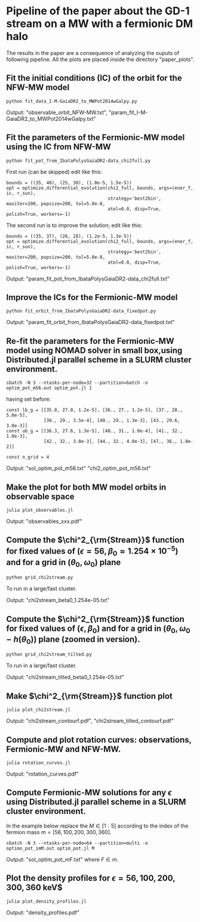 # Pipeline of the paper about the GD-1 stream on a MW with a fermionic DM halo

The results in the paper are a consequence of analyzing the ouputs of following pipeline.
All the plots are placed inside the directory "paper_plots".

## Fit the initial conditions (IC) of the orbit for the NFW-MW model
```
python fit_data_I-M-GaiaDR2_to_MWPot2014wGalpy.py
```

Output: "observable_orbit_NFW-MW.txt", "param_fit_I-M-GaiaDR2_to_MWPot2014wGalpy.txt"

## Fit the parameters of the Fermionic-MW model using the IC from NFW-MW
```
python fit_pot_from_IbataPolysGaiaDR2-data_chi2full.py
```

First run (can be skipped) edit like this:
```
bounds = ((35, 40), (25, 30), (1.0e-5, 1.5e-5))
opt = optimize.differential_evolution(chi2_full, bounds, args=(ener_f, ic, r_sun),
                                      strategy='best2bin', maxiter=200, popsize=200, tol=5.0e-8,
                                      atol=0.0, disp=True, polish=True, workers=-1)
```
The second run is to improve the solution; edit like this:
```
bounds = ((35, 37), (26, 28), (1.2e-5, 1.3e-5))
opt = optimize.differential_evolution(chi2_full, bounds, args=(ener_f, ic, r_sun),
                                      strategy='best2bin', maxiter=200, popsize=200, tol=5.0e-8,
                                      atol=0.0, disp=True, polish=True, workers=-1)
```

Output: "param_fit_pot_from_IbataPolysGaiaDR2-data_chi2full.txt"

## Improve the ICs for the Fermionic-MW model
```
python fit_orbit_from_IbataPolysGaiaDR2-data_fixedpot.py
```

Output: "param_fit_orbit_from_IbataPolysGaiaDR2-data_fixedpot.txt"


## Re-fit the parameters for the Fermionic-MW model using NOMAD solver in small box,using Distributed.jl parallel scheme in a SLURM cluster environment.

```
sbatch -N 3 --ntasks-per-node=32 --partition=batch -o optim_pot_m56.out optim_pot.jl 1
```
having set before:

```
const lb_g = [[35.8, 27.0, 1.2e-5], [36., 27., 1.2e-5], [37., 28., 5.0e-5],
              [38., 29., 3.5e-4], [40., 29., 1.3e-3], [43., 29.6, 3.0e-3]]
const ub_g = [[36.3, 27.6, 1.3e-5], [40., 31., 1.0e-4], [41., 32., 1.0e-3],
              [42., 32., 3.0e-3], [44., 32., 4.0e-3], [47., 36., 1.0e-2]]

const n_grid = 4
```


Output: "sol_optim_pot_m56.txt"  "chi2_optim_pot_m56.txt"


## Make the plot for both MW model orbits in observable space

```
julia plot_observables.jl
```
Output: "observables_xxx.pdf"

## Compute the $\chi^2_{\rm{Stream}}$ function for fixed values of $(\epsilon=56, \beta_0\approx1.254\times10^{-5})$ and for a grid in $(\theta_0,\omega_0)$ plane
```
python grid_chi2stream.py
```

To run in a large/fast cluster.

Output: "chi2stream_beta0_1.254e-05.txt"

## Compute the $\chi^2_{\rm{Stream}}$ function for fixed values of $(\epsilon, \beta_0)$ and for a grid in $(\theta_0,\omega_0-h(\theta_0))$ plane (zoomed in version).
```
python grid_chi2stream_tilted.py
```

To run in a large/fast cluster.

Output: "chi2stream_tilted_beta0_1.254e-05.txt"

## Make $\chi^2_{\rm{Stream}}$ function plot

```
julia plot_chi2stream.jl
```

Output: "chi2stream_contourf.pdf", "chi2stream_tilted_contourf.pdf"

## Compute and plot rotation curves: observations, Fermionic-MW and NFW-MW.

```
julia rotation_curves.jl
```

Output: "rotation_curves.pdf"

## Compute Fermionic-MW solutions for any $\epsilon$ using Distributed.jl parallel scheme in a SLURM cluster environment.

In the example below replace the $M \in [1:5]$ according to
the index of the fermion mass $m=[56, 100, 200, 300, 360]$.
```
sbatch -N 3 --ntasks-per-node=64 --partition=multi -o optimo_pot_imM.out optim_pot.jl M
```

Output: "sol_optim_pot_mF.txt" where $F\in m$.



## Plot the density profiles for $\epsilon=56, 100, 200, 300, 360$ keV$

```
julia plot_density_profiles.jl
```

Output: "density_profiles.pdf"